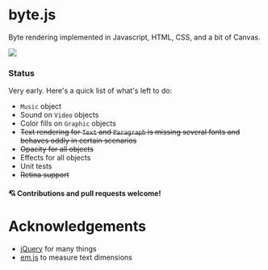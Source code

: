 # byte.js

Byte rendering implemented in Javascript, HTML, CSS, and a bit of Canvas.

![](http://i.imgur.com/cHhpGWj.gif)

### Status

Very early. Here's a quick list of what's left to do:

- `Music` object
- Sound on `Video` objects
- Color fills on `Graphic` objects
- ~~Text rendering for `Text` and `Paragraph` is missing several fonts and behaves oddly in certain scenarios~~
- ~~Opacity for all objects~~
- Effects for all objects
- Unit tests
- ~~Retina support~~

#### 💘 Contributions and pull requests welcome!

# Acknowledgements

- <a href="https://github.com/jquery/jquery">jQuery</a> for many things
- <a href="https://github.com/ryansturmer/em.js">em.js</a> to measure text dimensions
